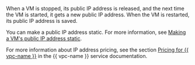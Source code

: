 When a VM is stopped, its public IP address is released, and the next time the VM is started, it gets a new public IP address. When the VM is restarted, its public IP address is saved.

You can make a public IP address static. For more information, see [Making a VM's public IP address static](../compute/operations/vm-control/vm-set-static-ip.md).

For more information about IP address pricing, see the section [Pricing for {{ vpc-name }}](../vpc/pricing.md#prices-public-ip) in the {{ vpc-name }} service documentation.
